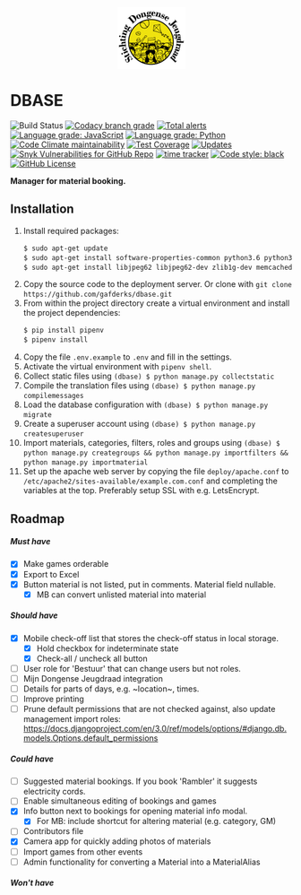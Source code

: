 <img src="https://github.com/gafderks/dbase/raw/master/dbase/static/dbase/img/logo_121x110.png" alt="drawing" width="121px" style="display: block; margin-left: auto; margin-right: auto"/>

DBASE
=====
![Build Status](https://github.com/gafderks/dbase/actions/workflows/test.yml/badge.svg)
[![Codacy branch grade](https://img.shields.io/codacy/grade/a1fbb314106646d8bcb8eb52563c7725/master?logo=codacy)](https://www.codacy.com/manual/gafderks/dbase)
[![Total alerts](https://img.shields.io/lgtm/alerts/g/gafderks/dbase.svg?logo=lgtm&logoWidth=18)](https://lgtm.com/projects/g/gafderks/dbase/alerts/)
[![Language grade: JavaScript](https://img.shields.io/lgtm/grade/javascript/g/gafderks/dbase.svg?logo=lgtm&logoWidth=18)](https://lgtm.com/projects/g/gafderks/dbase/context:javascript)
[![Language grade: Python](https://img.shields.io/lgtm/grade/python/g/gafderks/dbase.svg?logo=lgtm&logoWidth=18)](https://lgtm.com/projects/g/gafderks/dbase/context:python)
[![Code Climate maintainability](https://img.shields.io/codeclimate/maintainability/gafderks/dbase?logo=code%20climate)](https://codeclimate.com/github/gafderks/dbase/maintainability)
[![Test Coverage](https://img.shields.io/codeclimate/coverage/gafderks/dbase)](https://codeclimate.com/github/gafderks/dbase/test_coverage)
[![Updates](https://pyup.io/repos/github/gafderks/dbase/shield.svg)](https://pyup.io/repos/github/gafderks/dbase/)
[![Snyk Vulnerabilities for GitHub Repo](https://img.shields.io/snyk/vulnerabilities/github/gafderks/dbase?logo=snyk)](https://snyk.io/test/github/gafderks/dbase)
[![time tracker](https://wakatime.com/badge/github/gafderks/dbase.svg)](https://wakatime.com/badge/github/gafderks/dbase)
[![Code style: black](https://img.shields.io/badge/code%20style-black-000000.svg)](https://github.com/psf/black)
[![GitHub License](https://img.shields.io/github/license/gafderks/dbase)](https://github.com/gafderks/dbase/blob/master/LICENSE)

__Manager for material booking.__



Installation
-------------
1. Install required packages:
   ```bash
   $ sudo apt-get update
   $ sudo apt-get install software-properties-common python3.6 python3.6-venv python3.6-dev python3-pip apache2 libapache2-mod-wsgi-py3 libmysqlclient-dev
   $ sudo apt-get install libjpeg62 libjpeg62-dev zlib1g-dev memcached
   ```
2. Copy the source code to the deployment server. Or clone with `git clone https://github.com/gafderks/dbase.git`
3. From within the project directory create a virtual environment and install the project dependencies:
   ```bash
   $ pip install pipenv
   $ pipenv install
   ```
4. Copy the file `.env.example` to `.env` and fill in the settings.
5. Activate the virtual environment with `pipenv shell`.
6. Collect static files using `(dbase) $ python manage.py collectstatic`
7. Compile the translation files using `(dbase) $ python manage.py compilemessages`
8. Load the database configuration with `(dbase) $ python manage.py migrate`
9. Create a superuser account using `(dbase) $ python manage.py createsuperuser`
10. Import materials, categories, filters, roles and groups using 
   `(dbase) $ python manage.py creategroups && python manage.py importfilters && python manage.py importmaterial`
11. Set up the apache web server by copying the file `deploy/apache.conf` to 
   `/etc/apache2/sites-available/example.com.conf` and completing the variables at the top. Preferably setup SSL with 
   e.g. LetsEncrypt.

Roadmap
-------

##### Must have
- [X] Make games orderable
- [X] Export to Excel
- [X] Button material is not listed, put in comments. Material field nullable.
    - [X] MB can convert unlisted material into material

##### Should have 
- [X] Mobile check-off list that stores the check-off status in local storage.
    - [X] Hold checkbox for indeterminate state
    - [X] Check-all / uncheck all button
- [ ] User role for 'Bestuur' that can change users but not roles.
- [ ] Mijn Dongense Jeugdraad integration
- [ ] Details for parts of days, e.g. ~location~, times.
- [ ] Improve printing
- [ ] Prune default permissions that are not checked against, also update management import roles: https://docs.djangoproject.com/en/3.0/ref/models/options/#django.db.models.Options.default_permissions

##### Could have 
- [ ] Suggested material bookings. If you book 'Rambler' it suggests electricity cords.
- [ ] Enable simultaneous editing of bookings and games
- [X] Info button next to bookings for opening material info modal.
    - [X] For MB: include shortcut for altering material (e.g. category, GM)
- [ ] Contributors file
- [X] Camera app for quickly adding photos of materials
- [ ] Import games from other events
- [ ] Admin functionality for converting a Material into a MaterialAlias

##### Won't have  


